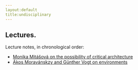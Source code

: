 ```yaml
---
layout:default
title:undisciplinary
---
```



## Lectures.

Lecture notes, in chronological order:

* [Monika Mitášová on the possibility of critical architecture](mitasova_critical)
* [Ákos Moravánskzy and Günther Vogt on environments](moravansky_vogt)
